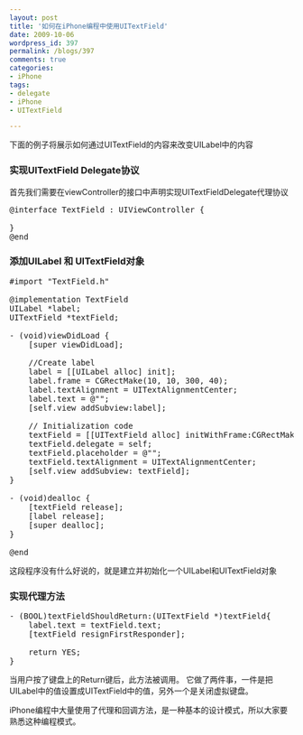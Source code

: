```yaml
---
layout: post
title: '如何在iPhone编程中使用UITextField'
date: 2009-10-06
wordpress_id: 397
permalink: /blogs/397
comments: true
categories:
- iPhone
tags:
- delegate
- iPhone
- UITextField

---
```

下面的例子将展示如何通过UITextField的内容来改变UILabel中的内容
### 实现UITextField Delegate协议
首先我们需要在viewController的接口中声明实现UITextFieldDelegate代理协议
<pre class="prettyprint linenums">
@interface TextField : UIViewController<UITextFieldDelegate> {

}
@end
</pre>

### 添加UILabel 和 UITextField对象
<pre class="prettyprint linenums">
#import "TextField.h"

@implementation TextField
UILabel *label;
UITextField *textField;

- (void)viewDidLoad {
    [super viewDidLoad];

	//Create label
	label = [[UILabel alloc] init];
	label.frame = CGRectMake(10, 10, 300, 40);
	label.textAlignment = UITextAlignmentCenter;
	label.text = @"";
	[self.view addSubview:label]; 

	// Initialization code
	textField = [[UITextField alloc] initWithFrame:CGRectMake(10, 200, 300, 50)];
	textField.delegate = self;
	textField.placeholder = @"<Enter Text>";
	textField.textAlignment = UITextAlignmentCenter;
	[self.view addSubview: textField];
}

- (void)dealloc {
	[textField release];
	[label release];
    [super dealloc];
}

@end
</pre>
这段程序没有什么好说的，就是建立并初始化一个UILabel和UITextField对象
### 实现代理方法
<pre class="prettyprint linenums">
- (BOOL)textFieldShouldReturn:(UITextField *)textField{
	label.text = textField.text;
	[textField resignFirstResponder];

    return YES;
}
</pre>
当用户按了键盘上的Return键后，此方法被调用。 它做了两件事，一件是把UILabel中的值设置成UITextField中的值，另外一个是关闭虚拟键盘。

iPhone编程中大量使用了代理和回调方法，是一种基本的设计模式，所以大家要熟悉这种编程模式。
